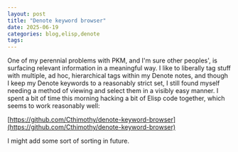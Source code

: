 ```yaml
---
layout: post
title: "Denote keyword browser"
date: 2025-06-19
categories: blog,elisp,denote
tags: 
---
```


One of my perennial problems with PKM, and I'm sure other peoples', is surfacing relevant information in a meaningful way. I like to liberally tag stuff with multiple, ad hoc, hierarchical tags within my Denote notes, and though I keep my Denote keywords to a reasonably strict set, I still found myself needing a method of viewing and select them in a visibly easy manner. I spent a bit of time this morning hacking a bit of Elisp code together, which seems to work reasonably well:

[https://github.com/Cthimothy/denote-keyword-browser](https://github.com/Cthimothy/denote-keyword-browser)

I might add some sort of sorting in future.



	
	
